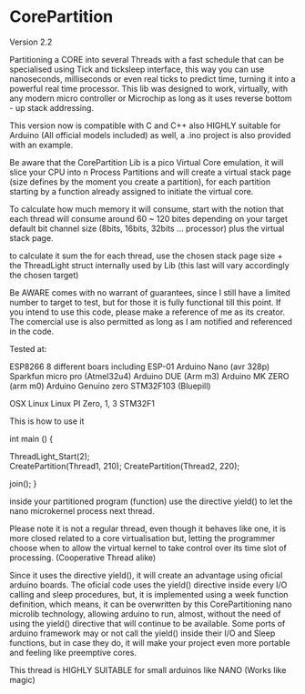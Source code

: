 # CorePartition

Version 2.2

Partitioning a CORE into several Threads with a fast schedule that can be specialised using Tick and ticksleep interface, this way you can use nanoseconds, milliseconds or even real ticks to predict time, turning it into a powerful real time processor.  This lib was designed to work, virtually, with any modern micro controller or Microchip as long as it uses reverse bottom - up stack addressing.

This version now is compatible with C and C++ also HIGHLY suitable for Arduino (All official models included) as well, a .ino project is also provided with an example.

Be aware that the CorePartition Lib is a pico Virtual Core emulation, it will slice your CPU into n Process Partitions and will create  a virtual stack page (size defines by the moment you create a partition), for each partition starting by a function already assigned to initiate the virtual core.

To calculate how much memory it will consume, start with the notion that each thread will consume around 60 ~ 120 bites depending on your target default bit channel size (8bits, 16bits, 32bits ... processor) plus the virtual stack page. 

to calculate it sum the for each thread, use the chosen stack  page size + the ThreadLight struct internally used by Lib (this last will vary accordingly the chosen target)

Be AWARE comes with no warrant of guarantees, since I still have a limited number to target to test, but for those it is  fully functional till this point. If you intend  to use this code, please make a reference of me as its creator.  The comercial use is also permitted as long as I am notified and referenced in the code.

Tested at:

ESP8266 8 different boars including ESP-01
Arduino Nano (avr 328p)
Sparkfun micro pro (Atmel32u4)
Arduino DUE (Arm m3)
Arduino MK ZERO (arm m0)
Arduino Genuino zero
STM32F103 (Bluepill)


OSX
Linux
Linux PI Zero, 1, 3 
STM32F1

This is how to use it 


int main ()
{

ThreadLight_Start(2);   
CreatePartition(Thread1, 210);
CreatePartition(Thread2, 220);

join();
}


inside your partitioned program (function) use the directive yield() to let the nano microkernel process next thread.

Please note it is not a regular thread, even though it behaves like one, it is more closed related to a core virtualisation but, letting the programmer choose when to allow the virtual kernel to take control over its time slot of processing. (Cooperative Thread alike)

Since it uses the directive yield(), it will create an advantage using oficial arduino boards. The oficial code uses the yield() directive inside every I/O calling and sleep procedures, but, it is implemented using a week function definition, which means, it can be overwritten by this CorePartitioning nano microlib technology, allowing arduino to run, almost, without the need of using the yield() directive that will continue to be available. Some ports of arduino framework may or not call the yield() inside their I/O and Sleep functions, but in case they do, it will make your project even more portable and feeling like preemptive cores.

This thread is HIGHLY SUITABLE for small arduinos like NANO (Works like magic)


